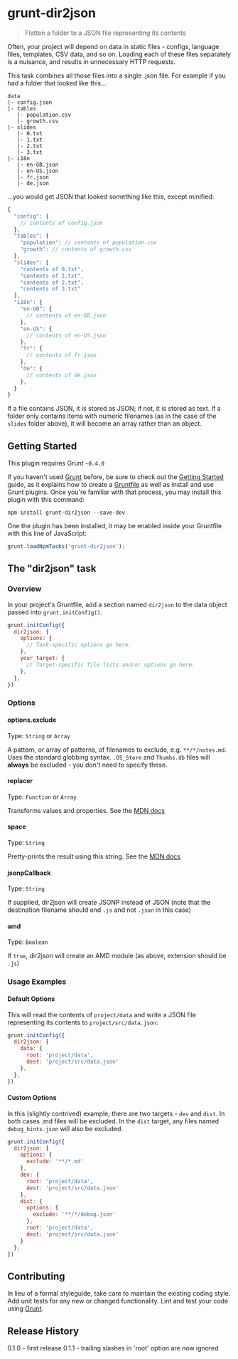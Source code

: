 # grunt-dir2json

> Flatten a folder to a JSON file representing its contents

Often, your project will depend on data in static files - configs, language files, templates, CSV data, and so on. Loading each of these files separately is a nuisance, and results in unnecessary HTTP requests.

This task combines all those files into a single .json file. For example if you had a folder that looked like this...

```
data
|- config.json
|- tables
   |- population.csv
   |- growth.csv
|- slides
   |- 0.txt
   |- 1.txt
   |- 2.txt
   |- 3.txt
|- i18n
   |- en-GB.json
   |- en-US.json
   |- fr.json
   |- de.json
```

...you would get JSON that looked something like this, except minified:

```js
{
  "config": {
    // contents of config.json
  },
  "tables": {
    "population": // contents of population.csv
    "growth": // contents of growth.csv
  },
  "slides": [
    "contents of 0.txt",
    "contents of 1.txt",
    "contents of 2.txt",
    "contents of 3.txt"
  ],
  "i18n": {
    "en-GB": {
      // contents of en-GB.json
    },
    "en-US": {
      // contents of en-US.json
    },
    "fr": {
      // contents of fr.json
    },
    "de": {
      // contents of de.json
    },
  }
}
```

If a file contains JSON, it is stored as JSON; if not, it is stored as text. If a folder only contains items with numeric filenames (as in the case of the `slides` folder above), it will become an array rather than an object.


## Getting Started
This plugin requires Grunt `~0.4.0`

If you haven't used [Grunt](http://gruntjs.com/) before, be sure to check out the [Getting Started](http://gruntjs.com/getting-started) guide, as it explains how to create a [Gruntfile](http://gruntjs.com/sample-gruntfile) as well as install and use Grunt plugins. Once you're familiar with that process, you may install this plugin with this command:

```shell
npm install grunt-dir2json --save-dev
```

One the plugin has been installed, it may be enabled inside your Gruntfile with this line of JavaScript:

```js
grunt.loadNpmTasks('grunt-dir2json');
```

## The "dir2json" task

### Overview
In your project's Gruntfile, add a section named `dir2json` to the data object passed into `grunt.initConfig()`.

```js
grunt.initConfig({
  dir2json: {
    options: {
      // Task-specific options go here.
    },
    your_target: {
      // Target-specific file lists and/or options go here.
    },
  },
})
```

### Options

#### options.exclude
Type: `String` or `Array`

A pattern, or array of patterns, of filenames to exclude, e.g. `**/*/notes.md`. Uses the standard globbing syntax. `.DS_Store` and `Thumbs.db` files will **always** be excluded - you don't need to specify these.

#### replacer
Type: `Function` or `Array`

Transforms values and properties. See the [MDN docs](https://developer.mozilla.org/en-US/docs/JavaScript/Reference/Global_Objects/JSON/stringify)

#### space
Type: `String`

Pretty-prints the result using this string. See the [MDN docs](https://developer.mozilla.org/en-US/docs/JavaScript/Reference/Global_Objects/JSON/stringify)

#### jsonpCallback
Type: `String`

If supplied, dir2json will create JSONP instead of JSON (note that the destination filename should end `.js` and not `.json` in this case)

#### amd
Type: `Boolean`

If `true`, dir2json will create an AMD module (as above, extension should be `.js`)


### Usage Examples

#### Default Options
This will read the contents of `project/data` and write a JSON file representing its contents to `project/src/data.json`:

```js
grunt.initConfig({
  dir2json: {
    data: {
      root: 'project/data',
      dest: 'project/src/data.json'
    },
  },
})
```

#### Custom Options
In this (slightly contrived) example, there are two targets - `dev` and `dist`. In both cases .md files will be excluded. In the `dist` target, any files named `debug_hints.json` will also be excluded.

```js
grunt.initConfig({
  dir2json: {
    options: {
      exclude: '**/*.md'
    },
    dev: {
      root: 'project/data',
      dest: 'project/src/data.json'
    },
    dist: {
      options: {
        exclude: '**/*/debug.json'
      },
      root: 'project/data',
      dest: 'project/src/data.json'
    }
  },
})
```

## Contributing
In lieu of a formal styleguide, take care to maintain the existing coding style. Add unit tests for any new or changed functionality. Lint and test your code using [Grunt](http://gruntjs.com/).

## Release History
0.1.0 - first release
0.1.1 - trailing slashes in 'root' option are now ignored